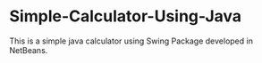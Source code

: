 # Simple-Calculator-Using-Java
This is a simple java calculator using Swing Package developed in NetBeans.
